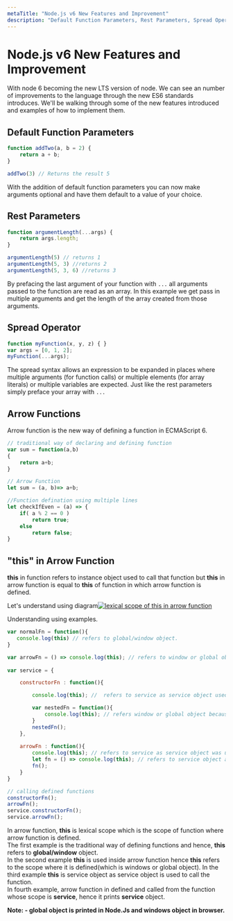 ```yaml
---
metaTitle: "Node.js v6 New Features and Improvement"
description: "Default Function Parameters, Rest Parameters, Spread Operator, Arrow Functions, this in Arrow Function"
---
```


# Node.js v6 New Features and Improvement


With node 6 becoming the new LTS version of node. We can see an number of improvements to the language through the new ES6 standards introduces. We'll be walking through some of the new features introduced and examples of how to implement them.



## Default Function Parameters


```js
function addTwo(a, b = 2) {
    return a + b;
}

addTwo(3) // Returns the result 5

```

With the addition of default function parameters you can now make arguments optional and have them default to a value of your choice.



## Rest Parameters


```js
function argumentLength(...args) {
    return args.length;
}

argumentLength(5) // returns 1
argumentLength(5, 3) //returns 2
argumentLength(5, 3, 6) //returns 3

```

By prefacing the last argument of your function with `...` all arguments passed to the function are read as an array. In this example we get pass in multiple arguments and get the length of the array created from those arguments.



## Spread Operator


```js
function myFunction(x, y, z) { }
var args = [0, 1, 2];
myFunction(...args);

```

The spread syntax allows an expression to be expanded in places where multiple arguments (for function calls) or multiple elements (for array literals) or multiple variables are expected. Just like the rest parameters simply preface your array with `...`



## Arrow Functions


Arrow function is the new way of defining a function in ECMAScript 6.

```js
// traditional way of declaring and defining function
var sum = function(a,b)
{
    return a+b;
}

// Arrow Function
let sum = (a, b)=> a+b;

//Function defination using multiple lines 
let checkIfEven = (a) => {
    if( a % 2 == 0 )
        return true;
    else
        return false;
}

```



## "this" in Arrow Function


****this**** in function refers to instance object used to call that function but ****this**** in arrow function is equal to **this** of function in which arrow function is defined.

Let's understand using diagram[<img src="https://i.stack.imgur.com/iRsl1.jpg" alt="lexical scope of this in arrow function" />](https://i.stack.imgur.com/iRsl1.jpg)

Understanding using examples.

```js
var normalFn = function(){
   console.log(this) // refers to global/window object.
}

var arrowFn = () => console.log(this); // refers to window or global object as function is defined in scope of global/window object
    
var service = {

    constructorFn : function(){

        console.log(this); //  refers to service as service object used to call method.

        var nestedFn = function(){
            console.log(this); // refers window or global object because no instance object was used to call this method.
        }
        nestedFn();
    },
    
    arrowFn : function(){
        console.log(this); // refers to service as service object was used to call method.
        let fn = () => console.log(this); // refers to service object as arrow function defined in function which is called using instance object.
        fn();
    } 
}

// calling defined functions
constructorFn();
arrowFn();
service.constructorFn();
service.arrowFn();

```

In arrow function, **this** is lexical scope which is the scope of function where arrow function is defined.<br />
The first example is the traditional way of defining functions and hence, **this** refers to **global/window** object.<br />
In the second example **this** is used inside arrow function hence **this** refers to the scope where it is defined(which is windows or global object).
In the third example **this** is service object as service object is used to call the function.<br />
In fourth example, arrow function in defined and called from the function whose scope is **service**, hence it prints **service** object.

**Note: - global object is printed in Node.Js and windows object in browser.**


